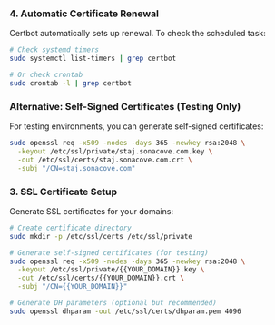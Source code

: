 
### 4. Automatic Certificate Renewal

Certbot automatically sets up renewal. To check the scheduled task:

```bash
# Check systemd timers
sudo systemctl list-timers | grep certbot

# Or check crontab
sudo crontab -l | grep certbot
```


### Alternative: Self-Signed Certificates (Testing Only)

For testing environments, you can generate self-signed certificates:

```bash
sudo openssl req -x509 -nodes -days 365 -newkey rsa:2048 \
  -keyout /etc/ssl/private/staj.sonacove.com.key \
  -out /etc/ssl/certs/staj.sonacove.com.crt \
  -subj "/CN=staj.sonacove.com"
```

### 3. SSL Certificate Setup

Generate SSL certificates for your domains:

```bash
# Create certificate directory
sudo mkdir -p /etc/ssl/certs /etc/ssl/private

# Generate self-signed certificates (for testing)
sudo openssl req -x509 -nodes -days 365 -newkey rsa:2048 \
  -keyout /etc/ssl/private/{{YOUR_DOMAIN}}.key \
  -out /etc/ssl/certs/{{YOUR_DOMAIN}}.crt \
  -subj "/CN={{YOUR_DOMAIN}}"

# Generate DH parameters (optional but recommended)
sudo openssl dhparam -out /etc/ssl/certs/dhparam.pem 4096
```